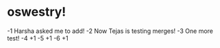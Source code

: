 # oswestry!

-1 Harsha asked me to add!
-2 Now Tejas is testing merges!
-3 One more test!
-4 +1
-5 +1
-6 +1
